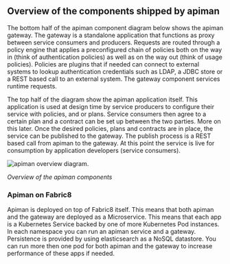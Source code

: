 ## Overview of the components shipped by apiman

The bottom half of the apiman component diagram below shows the apiman gateway. The gateway is a standalone application that functions as proxy between service consumers and producers. Requests are routed through a policy engine that applies a preconfigured chain of policies both on the way in (think of authentication policies) as well as on the way out (think of usage policies). Policies are plugins that if needed can connect to external systems to lookup authentication credentials such as LDAP, a JDBC store or a REST based call to an external system. The gateway component services runtime requests. 

The top half of the diagram show the apiman application itself. This application is used at design time by service producers to configure their service with policies, and or plans. Service consumers then agree to a certain plan and a contract can be set up between the two parties. More on this later. Once the desired policies, plans and contracts are in place, the service can be published to the gateway. The publish process is a REST based call from apiman to the gateway. At this point the service is live for consumption by application developers (service consumers).

![apiman overview diagram](images/apiman1.png).

_Overview of the apiman components_

### Apiman on Fabric8

Apiman is deployed on top of Fabric8 itself. This means that both apiman and the gateway are deployed as a Microservice. This means that each app is a Kubernetes Service backed by one of more Kubernetes Pod instances. In each namespace you can run an apiman service and a gateway. Persistence is provided by using elasticsearch as a NoSQL datastore. You can run more then one pod for both apiman and the gateway to increase performance of these apps if needed.
